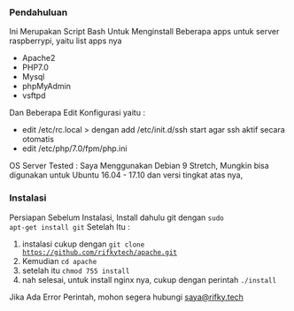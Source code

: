 ### Pendahuluan
Ini Merupakan Script Bash Untuk Menginstall Beberapa apps untuk server raspberrypi, yaitu list apps nya
* Apache2
* PHP7.0
* Mysql
* phpMyAdmin
* vsftpd

Dan Beberapa Edit Konfigurasi yaitu :
* edit /etc/rc.local > dengan add /etc/init.d/ssh start agar ssh aktif secara otomatis
* edit /etc/php/7.0/fpm/php.ini

OS Server Tested : Saya Menggunakan Debian 9 Stretch, Mungkin bisa digunakan untuk Ubuntu 16.04 - 17.10
dan versi tingkat atas nya,

### Instalasi 
Persiapan Sebelum Instalasi, Install dahulu git dengan <code>sudo apt-get install git</code>
Setelah Itu  :

1. instalasi cukup dengan <code>git clone https://github.com/rifkytech/apache.git</code>
2. Kemudian <code>cd apache</code>
3. setelah itu <code>chmod 755 install</code>
4. nah selesai, untuk install nginx nya, cukup dengan perintah <code>./install</code>


Jika Ada Error Perintah, mohon segera hubungi saya@rifky.tech

